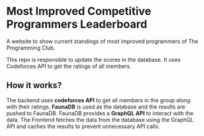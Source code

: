 # Most Improved Competitive Programmers Leaderboard

A website to show current standings of most improved programmers of The Programming Club.

This repo is responsible to update the scores in the database. It uses Codeforces API to get the ratings of all members.

## How it works?
The backend uses **codeforces API** to get all members in the group along with their ratings. **FaunaDB** is used as the database 
and the results are pushed to FaunaDB. FaunaDB provides a **GraphQL API** to interact with the data. 
The Frontend fetches the data from the database using the GraphQL API and caches the results to prevent unnecessary API calls.
